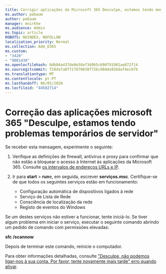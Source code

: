 ```yaml
---
title: Corrigir aplicações da Microsoft 365 Desculpe, estamos tendo mensagem temporária de problemas de servidor
ms.author: pebaum
author: pebaum
manager: mnirkhe
ms.audience: Admin
ms.topic: article
ROBOTS: NOINDEX, NOFOLLOW
localization_priority: Normal
ms.collection: Adm_O365
ms.custom:
- "3420"
- "9001430"
ms.openlocfilehash: 6db04a437de8e50af349b5c690791981ae872f14
ms.sourcegitcommit: f28dafa0f727870038f72bc904da926daf4ec07b
ms.translationtype: MT
ms.contentlocale: pt-PT
ms.lasthandoff: 06/05/2020
ms.locfileid: "44582714"
---
```

# <a name="fixing-the-microsoft-365-apps-sorry-we-are-having-temporary-server-issues-message"></a>Correção das aplicações microsoft 365 "Desculpe, estamos tendo problemas temporários de servidor"

Se receber esta mensagem, experimente o seguinte:

1. Verifique as definições de firewall, antivírus e proxy para confirmar que não estão a bloquear o acesso à Internet às aplicações da Microsoft 365. Consulte [os intervalos de endereços URLs e IP](https://docs.microsoft.com/office365/enterprise/urls-and-ip-address-ranges).

2. Ir para **start**  >  **run**e, em seguida, escrever **serviços.msc**. Certifique-se de que todos os seguintes serviços estão em funcionamento:
    - Configuração automática de dispositivos ligados à rede
    - Serviço de Lista de Rede
    - Consciência de localização da rede
    - Registo de eventos do Windows

Se um destes serviços não estiver a funcionar, tente iniciá-lo. Se tiver algum problema em iniciar o serviço, executar o seguinte comando abrindo um pedido de comando com permissões elevadas:

**sfc /scannow**

Depois de terminar este comando, reinicie o computador.

Para obter informações detalhadas, consulte ["Desculpe, não podemos ligar-nos à sua conta. Por favor, tente novamente mais tarde" erro quando ativar](https://docs.microsoft.com/office/troubleshoot/activation-installation/issue-when-activate-office-from-office-365).